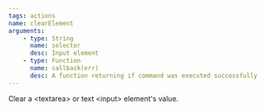 ```yaml
---
tags: actions
name: clearElement
arguments:
    - type: String
      name: selector
      desc: Input element
    - type: Function
      name: callback(err)
      desc: A function returning if command was executed successfully
---
```


Clear a &lt;textarea&gt; or text &lt;input&gt; element's value.